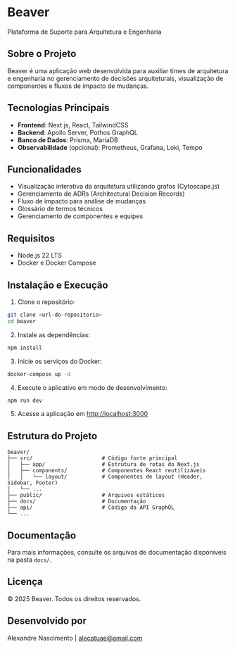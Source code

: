 # Beaver

Plataforma de Suporte para Arquitetura e Engenharia

## Sobre o Projeto

Beaver é uma aplicação web desenvolvida para auxiliar times de arquitetura e engenharia no gerenciamento de decisões arquiteturais, visualização de componentes e fluxos de impacto de mudanças.

## Tecnologias Principais

- **Frontend**: Next.js, React, TailwindCSS
- **Backend**: Apollo Server, Pothos GraphQL
- **Banco de Dados**: Prisma, MariaDB
- **Observabilidade** (opcional): Prometheus, Grafana, Loki, Tempo

## Funcionalidades

- Visualização interativa da arquitetura utilizando grafos (Cytoscape.js)
- Gerenciamento de ADRs (Architectural Decision Records)
- Fluxo de impacto para análise de mudanças
- Glossário de termos técnicos
- Gerenciamento de componentes e equipes

## Requisitos

- Node.js 22 LTS
- Docker e Docker Compose

## Instalação e Execução

1. Clone o repositório:
```bash
git clone <url-do-repositorio>
cd beaver
```

2. Instale as dependências:
```bash
npm install
```

3. Inicie os serviços do Docker:
```bash
docker-compose up -d
```

4. Execute o aplicativo em modo de desenvolvimento:
```bash
npm run dev
```

5. Acesse a aplicação em [http://localhost:3000](http://localhost:3000)

## Estrutura do Projeto

```
beaver/
├── src/                      # Código fonte principal
│   ├── app/                  # Estrutura de rotas do Next.js
│   ├── components/           # Componentes React reutilizáveis
│   │   └── layout/           # Componentes de layout (Header, Sidebar, Footer)
│   └── ...
├── public/                   # Arquivos estáticos
├── docs/                     # Documentação
├── api/                      # Código da API GraphQL
└── ...
```

## Documentação

Para mais informações, consulte os arquivos de documentação disponíveis na pasta `docs/`.

## Licença

© 2025 Beaver. Todos os direitos reservados.

## Desenvolvido por

Alexandre Nascimento | alecatuae@amail.com
